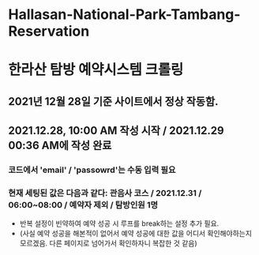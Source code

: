 # Hallasan-National-Park-Tambang-Reservation
# 한라산 탐방 예약시스템 크롤링

## 2021년 12월 28일 기준 사이트에서 정상 작동함.

## 2021.12.28, 10:00 AM 작성 시작 / 2021.12.29 00:36 AM에 작성 완료

### 코드에서 'email' / 'passowrd'는 수동 입력 필요
### 현재 세팅된 값은 다음과 같다: 관음사 코스 / 2021.12.31 / 06:00~08:00 / 예약자 제외 / 탐방인원 1명 


- 반복 설정이 빈약하여 예약 성공 시 루프를 break하는 설정 추가 필요. 
- (사실 예약 성공을 해본적이 없어서 예약 성공에 대한 값을 어디서 확인해야하는지 모르겠음. 다른 페이지로 넘어가서 확인하자니 복잡한 것 같음) 
